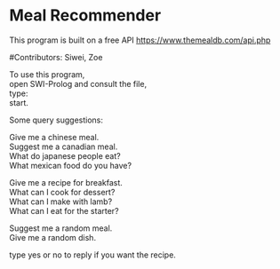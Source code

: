 # Meal Recommender
This program is built on a free API https://www.themealdb.com/api.php

#Contributors: Siwei, Zoe

To use this program,\
open SWI-Prolog and consult the file,\
type:\
start.

Some query suggestions:

Give me a chinese meal.\
Suggest me a canadian meal.\
What do japanese people eat?\
What mexican food do you have?

Give me a recipe for breakfast.\
What can I cook for dessert?\
What can I make with lamb?\
What can I eat for the starter?

Suggest me a random meal.\
Give me a random dish.

type yes or no to reply if you want the recipe.
